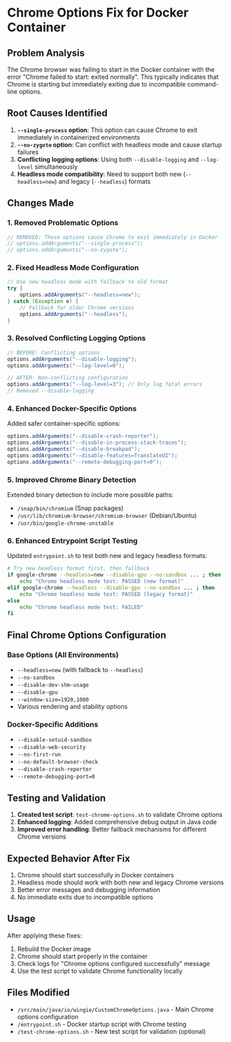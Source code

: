 # Chrome Options Fix for Docker Container

## Problem Analysis

The Chrome browser was failing to start in the Docker container with the error "Chrome failed to start: exited normally". This typically indicates that Chrome is starting but immediately exiting due to incompatible command-line options.

## Root Causes Identified

1. **`--single-process` option**: This option can cause Chrome to exit immediately in containerized environments
2. **`--no-zygote` option**: Can conflict with headless mode and cause startup failures
3. **Conflicting logging options**: Using both `--disable-logging` and `--log-level` simultaneously
4. **Headless mode compatibility**: Need to support both new (`--headless=new`) and legacy (`--headless`) formats

## Changes Made

### 1. Removed Problematic Options

```java
// REMOVED: These options cause Chrome to exit immediately in Docker
// options.addArguments("--single-process"); 
// options.addArguments("--no-zygote");
```

### 2. Fixed Headless Mode Configuration

```java
// Use new headless mode with fallback to old format
try {
    options.addArguments("--headless=new");
} catch (Exception e) {
    // Fallback for older Chrome versions
    options.addArguments("--headless");
}
```

### 3. Resolved Conflicting Logging Options

```java
// BEFORE: Conflicting options
options.addArguments("--disable-logging");
options.addArguments("--log-level=0");

// AFTER: Non-conflicting configuration
options.addArguments("--log-level=3"); // Only log fatal errors
// Removed --disable-logging
```

### 4. Enhanced Docker-Specific Options

Added safer container-specific options:
```java
options.addArguments("--disable-crash-reporter");
options.addArguments("--disable-in-process-stack-traces");
options.addArguments("--disable-breakpad");
options.addArguments("--disable-features=TranslateUI");
options.addArguments("--remote-debugging-port=0");
```

### 5. Improved Chrome Binary Detection

Extended binary detection to include more possible paths:
- `/snap/bin/chromium` (Snap packages)
- `/usr/lib/chromium-browser/chromium-browser` (Debian/Ubuntu)
- `/usr/bin/google-chrome-unstable`

### 6. Enhanced Entrypoint Script Testing

Updated `entrypoint.sh` to test both new and legacy headless formats:
```bash
# Try new headless format first, then fallback
if google-chrome --headless=new --disable-gpu --no-sandbox ... ; then
    echo "Chrome headless mode test: PASSED (new format)"
elif google-chrome --headless --disable-gpu --no-sandbox ... ; then
    echo "Chrome headless mode test: PASSED (legacy format)"
else
    echo "Chrome headless mode test: FAILED"
fi
```

## Final Chrome Options Configuration

### Base Options (All Environments)
- `--headless=new` (with fallback to `--headless`)
- `--no-sandbox`
- `--disable-dev-shm-usage`
- `--disable-gpu`
- `--window-size=1920,1080`
- Various rendering and stability options

### Docker-Specific Additions
- `--disable-setuid-sandbox`
- `--disable-web-security`
- `--no-first-run`
- `--no-default-browser-check`
- `--disable-crash-reporter`
- `--remote-debugging-port=0`

## Testing and Validation

1. **Created test script**: `test-chrome-options.sh` to validate Chrome options
2. **Enhanced logging**: Added comprehensive debug output in Java code
3. **Improved error handling**: Better fallback mechanisms for different Chrome versions

## Expected Behavior After Fix

1. Chrome should start successfully in Docker containers
2. Headless mode should work with both new and legacy Chrome versions
3. Better error messages and debugging information
4. No immediate exits due to incompatible options

## Usage

After applying these fixes:
1. Rebuild the Docker image
2. Chrome should start properly in the container
3. Check logs for "Chrome options configured successfully" message
4. Use the test script to validate Chrome functionality locally

## Files Modified

- `/src/main/java/io/wingie/CustomChromeOptions.java` - Main Chrome options configuration
- `/entrypoint.sh` - Docker startup script with Chrome testing
- `/test-chrome-options.sh` - New test script for validation (optional)
